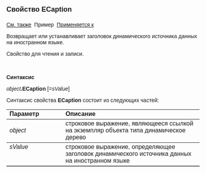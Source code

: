 ﻿<html>
<head>
<title>AsDataDesc\ECaption</title>
</head>

<body>

<p><strong><font size="4" face="Arial">Свойство ECaption<br>
<br>
</font></strong><font face="Arial"><a href="../AsDataDesc.html">См. также</a>&nbsp;
Пример&nbsp; <a href="../AsDataDesc.html">
Применяется к</a></font></p>

<p><font face="Arial">Возвращает или устанавливает заголовок динамического источника данных на иностранном языке.</font></p>

<p><font face="Arial">Свойство для чтения и записи.</font></p>

<p class="label">&nbsp;</p>

<p class="label"><font face="Arial"><b>Синтаксис</b></font></p>

<p><font face="Arial"><em>object</em><strong>.ECaption </strong>[=<em>sValue</em>]&nbsp;</font></p>

<p><font face="Arial">Синтаксис свойства <b>ECaption</b>
состоит из следующих частей:</font></p>

<table border="1" cellPadding="5" cols="2" frame="below" rules="rows">
<TBODY>
  <tr vAlign="top">
    <td class="label" width="29%"><font face="Arial"><b>Параметр</b></font></td>
    <td class="label" width="71%"><font face="Arial"><strong>Описание</strong></font></td>
  </tr>
  <tr>
    <td width="29%"><font face="Arial"><em>object</em></font></td>
    <td width="71%"><font face="Arial">строковое выражение, являющееся 
	ссылкой на экземпляр объекта типа динамическое дерево</font></td>
  </tr>
  <tr vAlign="top">
    <td width="29%"><font face="Arial"><em>sValue</em></font></td>
    <td width="71%"><font face="Arial">строковое выражение, определяющее заголовок динамического источника данных на иностранном языке</font></td>
  </tr>
</TBODY>
</table>
</body>
</html>
